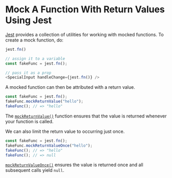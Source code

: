 # Mock A Function With Return Values Using Jest

[Jest](https://facebook.github.io/jest/) provides a collection of utilities
for working with mocked functions.  To create a mock function, do:

```javascript
jest.fn()

// assign it to a variable
const fakeFunc = jest.fn();

// pass it as a prop
<SpecialInput handleChange={jest.fn()} />
```

A mocked function can then be attributed with a return value.

```javascript
const fakeFunc = jest.fn();
fakeFunc.mockReturnValue("hello");
fakeFunc(); // => "hello"
```

The
[`mockReturnValue()`](https://facebook.github.io/jest/docs/en/mock-function-api.html#mockfnmockreturnvaluevalue)
function ensures that the value is returned whenever your function is
called.

We can also limit the return value to occurring just once.

```javascript
const fakeFunc = jest.fn();
fakeFunc.mockReturnValueOnce("hello");
fakeFunc(); // => "hello"
fakeFunc(); // => null
```

[`mockReturnValueOnce()`](https://facebook.github.io/jest/docs/en/mock-function-api.html#mockfnmockreturnvalueoncevalue)
ensures the value is returned once and all subsequent calls yield `null`.
